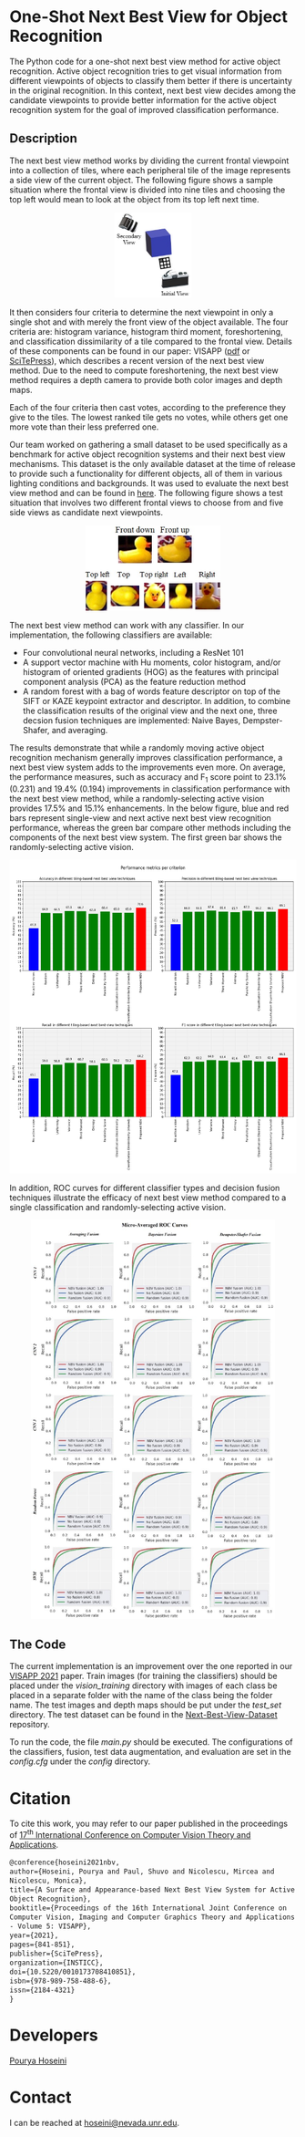 # One-Shot Next Best View for Object Recognition
The Python code for a one-shot next best view method for active object recognition. Active object recognition tries to get visual information from different viewpoints of objects to classify them better if there is uncertainty in the original recognition. In this context, next best view decides among the candidate viewpoints to provide better information for the active object recognition system for the goal of improved classification performance.

## Description
The next best view method works by dividing the current frontal viewpoint into a collection of tiles, where each peripheral tile of the image represents a side view of the current object. The following figure shows a sample situation where the frontal view is divided into nine tiles and choosing the top left would mean to look at the object from its top left next time.

<p align="center">
  <img src="./docs/cameras.jpg" alt="Tiling mechanism of the next best view method" height=150/>
</p>

It then considers four criteria to determine the next viewpoint in only a single shot and with merely the front view of the object available. The four criteria are: histogram variance, histogram third moment, foreshortening, and classification dissimilarity of a tile compared to the frontal view. Details of these components can be found in our paper: VISAPP ([pdf](./docs/VISAPP_paper.pdf) or [SciTePress](doi.org/10.5220/0010173708410851)), which describes a recent version of the next best view method. Due to the need to compute foreshortening, the next best view method requires a depth camera to provide both color images and depth maps.

Each of the four criteria then cast votes, according to the preference they give to the tiles. The lowest ranked tile gets no votes, while others get one more vote than their less preferred one.

Our team worked on gathering a small dataset to be used specifically as a benchmark for active object recognition systems and their next best view mechanisms. This dataset is the only available dataset at the time of release to provide such a functionality for different objects, all of them in various lighting conditions and backgrounds. It was used to evaluate the next best view method and can be found in [here](https://github.com/pouryahoseini/Next-Best-View-Dataset). The following figure shows a test situation that involves two different frontal views to choose from and five side views as candidate next viewpoints.

<p align="center">
  <img src="./docs/dataset_views.jpg" alt="A test situation in the dataset" height=150/>
</p>

The next best view method can work with any classifier. In our implementation, the following classifiers are available:
* Four convolutional neural networks, including a ResNet 101
* A support vector machine with Hu moments, color histogram, and/or histogram of oriented gradients (HOG) as the features with principal component analysis (PCA) as the feature reduction method
* A random forest with a bag of words feature descriptor on top of the SIFT or KAZE keypoint extractor and descriptor.
In addition, to combine the classification results of the original view and the next one, three decsion fusion techniques are implemented: Naive Bayes, Dempster-Shafer, and averaging.

The results demonstrate that while a randomly moving active object recognition mechanism generally improves classification performance, a next best view system adds to the improvements even more. On average, the performance measures, such as accuracy and F<sub>1</sub> score point to 23.1% (0.231) and 19.4% (0.194) improvements in classification performance with the next best view method, while a randomly-selecting active vision provides 17.5% and 15.1% enhancements. In the below figure, blue and red bars represent single-view and next active next best view recognition performance, whereas the green bar compare other methods including the components of the next best view system. The first green bar shows the randomly-selecting active vision.

<p align="center">
  <img src="./docs/metrics_per_criterion.jpg" alt="Performance metrics" height=550/>
</p>

In addition, ROC curves for different classifier types and decision fusion techniques illustrate the efficacy of next best view method compared to a single classification and randomly-selecting active vision.

<p align="center">
  <img src="./docs/roc.jpg" alt="Performance metrics" height=700/>
</p>

## The Code
The current implementation is an improvement over the one reported in our [VISAPP 2021](./docs/VISAPP_paper.pdf) paper. Train images (for training the classifiers) should be placed under the *vision_training* directory with images of each class be placed in a separate folder with the name of the class being the folder name. The test images and depth maps should be put under the *test_set* directory. The test dataset can be found in the [Next-Best-View-Dataset](https://github.com/pouryahoseini/Next-Best-View-Dataset) repository.

To run the code, the file *main.py* should be executed. The configurations of the classifiers, fusion, test data augmentation, and evaluation are set in the *config.cfg* under the *config* directory. 

# Citation
To cite this work, you may refer to our paper published in the proceedings of [17<sup>th</sup> International Conference on Computer Vision Theory and Applications](doi.org/10.5220/0010173708410851).

```
@conference{hoseini2021nbv,
author={Hoseini, Pourya and Paul, Shuvo and Nicolescu, Mircea and Nicolescu, Monica},
title={A Surface and Appearance-based Next Best View System for Active Object Recognition},
booktitle={Proceedings of the 16th International Joint Conference on Computer Vision, Imaging and Computer Graphics Theory and Applications - Volume 5: VISAPP},
year={2021},
pages={841-851},
publisher={SciTePress},
organization={INSTICC},
doi={10.5220/0010173708410851},
isbn={978-989-758-488-6},
issn={2184-4321}
}
```

# Developers
[Pourya Hoseini](https://github.com/pouryahoseini)

# Contact
I can be reached at hoseini@nevada.unr.edu.
